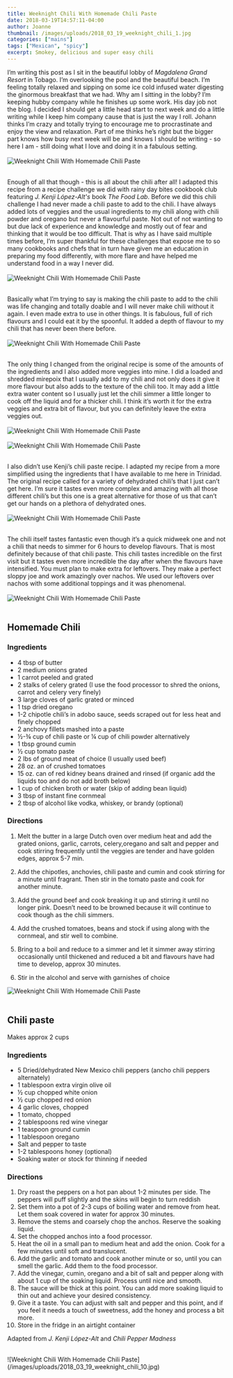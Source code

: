 ```yaml
---
title: Weeknight Chili With Homemade Chili Paste 
date: 2018-03-19T14:57:11-04:00
author: Joanne
thumbnail: /images/uploads/2018_03_19_weeknight_chili_1.jpg
categories: ["mains"]
tags: ["Mexican", "spicy"]
excerpt: Smokey, delicious and super easy chili
---
```


I’m writing this post as I sit in the beautiful lobby of _Magdalena Grand Resort_ in Tobago. I’m overlooking the pool and the beautiful beach. I’m feeling totally relaxed and sipping on some ice cold infused water digesting the ginormous breakfast that we had.  Why am I sitting in the lobby? I’m keeping hubby company while he finishes up some work. His day job not the blog. I decided I should get a little head start to next week and do a little writing while I keep him company cause that is just the way I roll. Johann thinks I’m crazy and totally trying to encourage me to procrastinate and enjoy the view and relaxation.  Part of me thinks he’s right but the bigger part knows how busy next week will be and knows I should be writing - so here I am - still doing what I love and doing it in a fabulous setting.
</br>
</br>
![Weeknight Chili With Homemade Chili Paste](/images/uploads/2018_03_19_weeknight_chili_2.jpg)
</br>
</br>

Enough of all that though - this is all about the chili after all! I adapted this recipe from a recipe challenge we did with rainy day bites cookbook club featuring _J. Kenji López-Alt's_ book _The Food Lab_. Before we did this chili challenge I had never made a chili paste to add to the chili.  I have always added lots of veggies and the usual ingredients to my chili along with chili powder and oregano but never a flavourful paste. Not out of not wanting to but due lack of experience and knowledge and mostly out of fear and thinking that it would be too difficult. That is why as I have said multiple times before, I’m super thankful for these challenges that expose me to so many cookbooks and chefs that in turn have given me an education in preparing my food differently, with more flare and have helped me understand food in a way I never did.
</br>
</br>
![Weeknight Chili With Homemade Chili Paste](/images/uploads/2018_03_19_weeknight_chili_3.jpg)
</br>
</br>

Basically what I’m trying to say is making the chili paste to add to the chili was life changing and totally doable and I will never make chili without it again. I even made extra to use in other things. It is fabulous, full of rich flavours and I could eat it by the spoonful. It added a depth of flavour to my chili that has never been there before.
</br>
</br>
![Weeknight Chili With Homemade Chili Paste](/images/uploads/2018_03_19_weeknight_chili_4.jpg)
</br>
</br>

The only thing I changed from the original recipe is some of the amounts of the ingredients and I also added more veggies into mine.  I did a loaded and shredded mirepoix that I usually add to my chili and not only does it give it more flavour but also adds to the texture of the chili too. It may add a little extra water content so I usually just let the chili simmer a little longer to cook off the liquid and for a thicker chili. I think it’s worth it for the extra veggies and extra bit of flavour, but you can definitely leave the extra veggies out.
</br>
</br>
![Weeknight Chili With Homemade Chili Paste](/images/uploads/2018_03_19_weeknight_chili_5.jpg)
</br>
</br>
![Weeknight Chili With Homemade Chili Paste](/images/uploads/2018_03_19_weeknight_chili_6.jpg)
</br>
</br>

I also didn’t use Kenji’s chili paste recipe. I adapted my recipe from a more simplified using the ingredients that I have available to me here in Trinidad.  The original recipe called for a variety of dehydrated chili’s that I just can’t get here.  I’m sure it tastes even more complex and amazing with all those different chili’s but this one is a great alternative for those of us that can’t get our hands on a plethora of dehydrated ones.
</br>
</br>
![Weeknight Chili With Homemade Chili Paste](/images/uploads/2018_03_19_weeknight_chili_7.jpg)
</br>
</br>

The chili itself tastes fantastic even though it’s a quick midweek one and not a chili that needs to simmer for 6 hours to develop flavours. That is most definitely because of that chili paste. This chili tastes incredible on the first visit but it tastes even more incredible the day after when the flavours have intensified. You must plan to make extra for leftovers. They make a perfect sloppy joe and work amazingly over nachos. We used our leftovers over nachos with some additional toppings and it was phenomenal.
</br>
</br>
![Weeknight Chili With Homemade Chili Paste](/images/uploads/2018_03_19_weeknight_chili_8.jpg)
</br>
</br>

## Homemade Chili

### Ingredients 

* 4 tbsp of butter
* 2 medium onions grated 
* 1 carrot peeled and grated 
* 2 stalks of celery grated (I use the food processor to shred the onions, carrot and celery very finely)
* 3 large cloves of garlic grated or minced 
* 1 tsp dried oregano 
* 1-2 chipotle chili’s in adobo sauce, seeds scraped out for less heat and finely chopped
* 2 anchovy fillets mashed into a paste 
* &frac12;-&frac34; cup of chili paste or &frac14; cup of chili powder alternatively 
* 1 tbsp ground cumin
* &frac12; cup tomato paste 
* 2 lbs of ground meat of choice (I usually used beef) 
* 28 oz. an of crushed tomatoes 
* 15 oz. can of red kidney beans drained and rinsed (if organic add the liquids too and do not add broth below) 
* 1 cup of chicken broth or water (skip of adding bean liquid) 
* 3 tbsp of instant fine cornmeal 
* 2 tbsp of alcohol like vodka, whiskey, or brandy (optional)


### Directions 

1. Melt the butter in a large Dutch oven over medium heat and add the grated onions, garlic, carrots, celery,oregano and salt and pepper and cook stirring frequently until the veggies are tender and have golden edges, approx 5-7 min. 

1. Add the chipotles, anchovies, chili paste and cumin and cook stirring for a minute until fragrant. Then stir in the tomato paste and cook for another minute. 

1. Add the ground beef and cook breaking it up and stirring it until no longer pink. Doesn’t need to be browned because it will continue to cook though as the chili simmers. 

1. Add the crushed tomatoes, beans and stock if using along with the cornmeal, and stir well to combine. 

1. Bring to a boil and reduce to a simmer and let it simmer away stirring occasionally until thickened and reduced a bit and flavours have had time to develop, approx 30 minutes. 

1. Stir in the alcohol and serve with garnishes of choice  

![Weeknight Chili With Homemade Chili Paste](/images/uploads/2018_03_19_weeknight_chili_9.jpg)
</br>
</br>

## Chili paste 
Makes approx 2 cups  

### Ingredients

* 5 Dried/dehydrated New Mexico chili peppers (ancho chili peppers alternately)
* 1 tablespoon extra virgin olive oil
* ½ cup chopped white onion
* ½ cup chopped red onion
* 4 garlic cloves, chopped
* 1 tomato, chopped
* 2 tablespoons red wine vinegar
* 1 teaspoon ground cumin
* 1 tablespoon oregano
* Salt and pepper to taste
* 1-2 tablespoons honey (optional)
* Soaking water or stock for thinning if needed

### Directions

1. Dry roast the peppers on a hot pan about 1-2 minutes per side. The peppers will puff slightly and the skins will begin to turn reddish
1. Set them into a pot of 2-3 cups of boiling water and remove from heat. Let them soak covered in water for approx 30 minutes.
1. Remove the stems and coarsely chop the anchos. Reserve the soaking liquid.
1. Set the chopped anchos into a food processor.
1. Heat the oil in a small pan to medium heat and add the onion. Cook for a few minutes until soft and translucent.
1. Add the garlic and tomato and cook another minute or so, until you can smell the garlic. Add them to the food processor.
1. Add the vinegar, cumin, oregano and a bit of salt and pepper along with about 1 cup of the soaking liquid. Process until nice and smooth. 
1. The sauce will be thick at this point. You can add more soaking liquid to thin out and achieve your desired consistency.
1. Give it a taste. You can adjust with salt and pepper and this point, and if you feel it needs a touch of sweetness, add the honey and process a bit more.
1. Store in the fridge in an airtight container

Adapted from _J. Kenji López-Alt_ and _Chili Pepper Madness_

</br>
![Weeknight Chili With Homemade Chili Paste](/images/uploads/2018_03_19_weeknight_chili_10.jpg)
